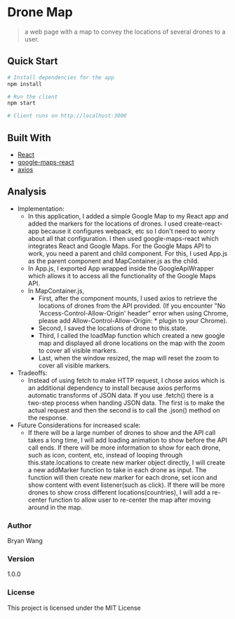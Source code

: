 # Drone Map

> a web page with a map to convey the locations of several drones to a user.

## Quick Start

``` bash
# Install dependencies for the app
npm install

# Run the client
npm start

# Client runs on http://localhost:3000
```

## Built With

* [React](https://facebook.github.io/react/)
* [google-maps-react](https://www.npmjs.com/package/google-maps-react)
* [axios](https://www.npmjs.com/package/axios)

## Analysis
* Implementation:
  - In this application, I added a simple Google Map to my React app and added the markers for the locations of drones.  I used create-react-app because it configures webpack, etc so I don't need to worry about all that configuration.  I then used google-maps-react which integrates React and Google Maps.  For the Google Maps API to work, you need a parent and child component.  For this, I used App.js as the parent component and MapContainer.js as the child.  
  - In App.js, I exported App wrapped inside the GoogleApiWrapper which allows it to access all the functionality of the Google Maps API. 
  - In MapContainer.js, 
    - First, after the component mounts, I used axios to retrieve the locations of drones from the API provided.  (If you encounter "No 'Access-Control-Allow-Origin' header" error when using Chrome, please add Allow-Control-Allow-Origin: * plugin to your Chrome).
    - Second, I saved the locations of drone to this.state.
    - Third, I called the loadMap function which created a new google map and displayed all drone locations on the map with the zoom to cover all visible markers.
    - Last, when the window resized, the map will reset the zoom to cover all visible markers.
* Tradeoffs:
  - Instead of using fetch to make HTTP request, I chose axios which is an additional dependency to install because axios performs automatic transforms of JSON data.  If you use .fetch() there is a two-step process when handing JSON data. The first is to make the actual request and then the second is to call the .json() method on the response.
* Future Considerations for increased scale:
  - If there will be a large number of drones to show and the API call takes a long time, I will add loading animation to show before the API call ends.
  If there will be more information to show for each drone, such as icon, content, etc, instead of looping through this.state.locations to create new marker object directly, I will create a new addMarker function to take in each drone as input.  The function will then create new marker for each drone, set icon and show content with event listener(such as click).
  If there will be more drones to show cross different locations(countries), I will add a re-center function to allow user to re-center the map after moving around in the map.

### Author

Bryan Wang

### Version

1.0.0

### License

This project is licensed under the MIT License